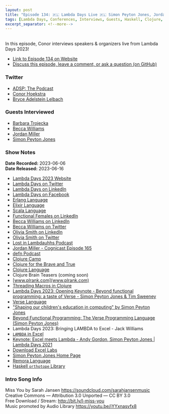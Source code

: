 ```yaml
---
layout: post
title: "Episode 134: 🇵🇱 Lambda Days Live 🇵🇱 Simon Peyton Jones, Jordan Miller & More!"
tags: [Lambda Days, Conferences, Interviews, Guests, Haskell, Clojure, Verse, Functional Programming, Microsoft Excel]
excerpt_separator: <!--more-->
---
```


<div id="buzzsprout-player-13054494"></div><script src="https://www.buzzsprout.com/1501960/13054494-episode-134-lambda-days-live-simon-peyton-jones-jordan-miller-more.js?container_id=buzzsprout-player-13054494&player=small" type="text/javascript" charset="utf-8"></script>

<br>In this episode, Conor interviews speakers & organizers live from Lambda Days 2023!
<!--more-->

* [Link to Episode 134 on Website](https://adspthepodcast.com/2023/06/16/Episode-134.html)
* [Discuss this episode, leave a comment, or ask a question (on GitHub)](https://github.com/codereport/adsp2/discussions/25)

### Twitter
 
* [ADSP: The Podcast](https://twitter.com/adspthepodcast)
* [Conor Hoekstra](https://twitter.com/code_report)
* [Bryce Adelstein Lelbach](https://twitter.com/blelbach)

### Guests Interviewed

* [Barbara Trojecka](https://www.linkedin.com/in/barbara-trojecka-17723a41/)
* [Becca Williams](https://twitter.com/WaveTalentBecca)
* [Jordan Miller](https://twitter.com/lambduhh)
* [Simon Peyton Jones](https://twitter.com/simonpj0)

### Show Notes
 
**Date Recorded:** 2023-06-06 <br>
**Date Released:** 2023-06-16

* [Lambda Days 2023 Website](https://www.lambdadays.org/lambdadays2023)
* [Lambda Days on Twitter](https://twitter.com/LambdaDays)
* [Lambda Days on LinkedIn](https://www.linkedin.com/company/lambda-days/)
* [Lambda Days on Facebook](https://www.facebook.com/lambdadays/)
* [Erlang Language](https://www.erlang.org/)
* [Elixir Language](https://elixir-lang.org/)
* [Scala Language](https://www.scala-lang.org/)
* [Functional Females on LinkedIn](https://www.linkedin.com/company/functional-females/)
* [Becca Williams on LinkedIn](https://www.linkedin.com/in/beccawilliams-wave/)
* [Becca Williams on Twitter](https://twitter.com/WaveTalentBecca)
* [Olivia Smith on LinkedIn](https://www.linkedin.com/in/olivia-wave/)
* [Olivia Smith on Twitter](https://twitter.com/WaveTalentFP)
* [Lost in Lambdauhhs Podcast](https://open.spotify.com/show/34AisqmrBIXvlD0capu91P)
* [Jordan Miller - Cognicast Episode 165](https://www.cognitect.com/cognicast/165)
* [defn Podcast](https://open.spotify.com/show/1QjrcRB92ugX030dtXnG6U)
* [Clojure Camp](https://clojure.camp/)
* [Clojure for the Brave and True](https://www.amazon.com/Clojure-Brave-True-Ultimate-Programmer/dp/1593275919)
* [Clojure Language](https://clojure.org/)
* Clojure Brain Teasers (coming soon)
* [www.plrank.com](www.plrank.com)
* [Threading Macros in Clojure](https://clojure.org/guides/threading_macros)
* [Lambda Days 2023: Opening Keynote - Beyond functional programming: a taste of Verse - Simon Peyton Jones & Tim Sweeney](https://www.youtube.com/watch?v=OJv8rFap0Nw)
* [Verse Language](https://dev.epicgames.com/documentation/en-us/uefn/verse-language-reference)
* ["Shaping our children's education in computing" by Simon Peyton Jones](https://www.youtube.com/watch?v=y-xgWLYQc4g)
* [Beyond Functional Programming: The Verse Programming Language (Simon Peyton Jones)](https://www.youtube.com/watch?v=832JF1o7Ck8)
* Lambda Days 2023: Bringing LAMBDA to Excel - Jack Williams
* [`LAMBDA` in Excel](https://support.microsoft.com/en-au/office/lambda-function-bd212d27-1cd1-4321-a34a-ccbf254b8b67)
* [Keynote: Excel meets Lambda - Andy Gordon, Simon Peyton Jones \| Lambda Days 2021](https://www.youtube.com/watch?v=C_lGkGwV4Xc)
* [Download Excel Labs](https://www.microsoft.com/en-us/garage/profiles/excel-labs/)
* [Simon Peyton Jones Home Page](https://simon.peytonjones.org/)
* [Remora Language](https://arxiv.org/abs/1912.13451)
* [Haskell `orthotope` Library](https://hackage.haskell.org/package/orthotope)

### Intro Song Info
 
Miss You by Sarah Jansen https://soundcloud.com/sarahjansenmusic<br>
Creative Commons — Attribution 3.0 Unported — CC BY 3.0<br>
Free Download / Stream: http://bit.ly/l-miss-you<br>
Music promoted by Audio Library https://youtu.be/iYYxnasvfx8<br>
